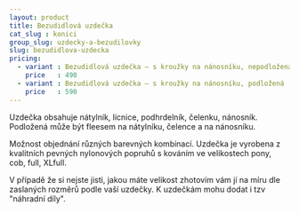 ```yaml
---
layout: product
title: Bezudidlová uzdečka
cat_slug : konici
group_slug: uzdecky-a-bezudilovky
slug: bezudidlova-uzdecka
pricing:
  - variant : Bezudidlová uzdečka – s kroužky na nánosníku, nepodložená
    price   : 490
  - variant : Bezudidlová uzdečka – s kroužky na nánosníku, podložená
    price   : 590
---
```


Uzdečka obsahuje nátylník, lícnice, podhrdelník, čelenku, nánosník. 
Podložená může být fleesem na nátylníku, čelence a na nánosníku. 

Možnost objednání různých barevných kombinací. 
Uzdečka je vyrobena z kvalitních pevných nylonových popruhů s kováním ve velikostech pony, cob, full, XLfull. 

V případě že si nejste jisti, jakou máte velikost zhotovím vám jí na míru dle zaslaných rozměrů podle vaší uzdečky. 
K uzdečkám mohu dodat i tzv "náhradní díly".

